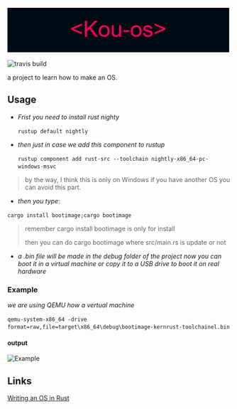 ![Kou-os](Kou-os.png) 

![travis build](https://img.shields.io/badge/Version-1.0-%23ff1744)

a project to learn how to make an OS.

## Usage
- *Frist you need to install rust nighty*

   `` rustup default nightly ``

- *then just in case we add this component to rustup*

   `` rustup component add rust-src --toolchain nightly-x86_64-pc-windows-msvc ``
   
 > by the way, I think this is only on Windows if you have another OS you can avoid this part.


- *then you type*: 

` cargo install bootimage;cargo bootimage `

> remember cargo install bootimage is only for install 
>
> then you can do cargo bootimage where src/main.rs is update or not

- *a .bin file will be made in the debug folder of the project
 now you can boot it in a virtual machine or copy it to a USB drive to boot it on real hardware*


### Example

*we are using QEMU how a vertual machine*

``` qemu-system-x86_64 -drive format=raw,file=target\x86_64\debug\bootimage-kernrust-toolchainel.bin ```

#### output
![Example](ex.png)

## Links
[Writing an OS in Rust](https://os.phil-opp.com/)




